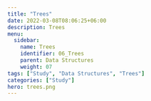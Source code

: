 ```yaml
---
title: "Trees"
date: 2022-03-08T08:06:25+06:00
description: Trees
menu:
  sidebar:
    name: Trees
    identifier: 06_Trees
    parent: Data Structures
    weight: 07
tags: ["Study", "Data Structures", "Trees"]
categories: ["Study"]
hero: trees.png
---
```


